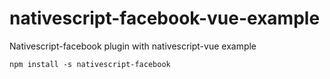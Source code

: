 # nativescript-facebook-vue-example
Nativescript-facebook plugin with nativescript-vue example

<code>npm install -s nativescript-facebook</code>
